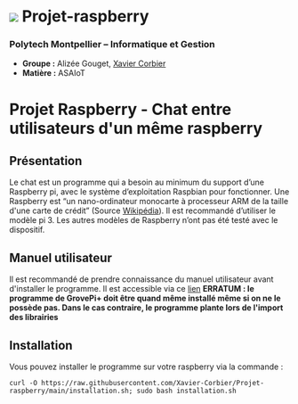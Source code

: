 # ![](https://www.polytech.umontpellier.fr/images/logo_entete.png) Projet-raspberry
### Polytech Montpellier – Informatique et Gestion

* **Groupe :** Alizée Gouget, [Xavier Corbier](https://xaviercorbier.fr)
* **Matière :** ASAIoT

# Projet Raspberry - Chat entre utilisateurs d'un même raspberry

## Présentation
Le chat est un programme qui a besoin au minimum du support d’une Raspberry pi, avec le système d’exploitation Raspbian pour fonctionner. Une Raspberry est “un nano-ordinateur monocarte à processeur ARM de la taille d'une carte de crédit” (Source [Wikipédia](https://fr.wikipedia.org/wiki/Raspberry_Pi)). 
Il est recommandé d’utiliser le modèle pi 3. Les autres modèles de Raspberry n’ont pas été testé avec le dispositif. 

## Manuel utilisateur
Il est recommandé de prendre connaissance du manuel utilisateur avant d'installer le programme. Il est accessible via ce [lien](https://drive.google.com/file/d/1eSBRO9VaJzS6IjLgt6G3f9GXIjQUDZNd/view?usp=sharing)
**ERRATUM : le programme de GrovePi+ doit être quand même installé même si on ne le possède pas. Dans le cas contraire, le programme plante lors de l'import des librairies**
## Installation

Vous pouvez installer le programme sur votre raspberry via la commande :
```
curl -O https://raw.githubusercontent.com/Xavier-Corbier/Projet-raspberry/main/installation.sh; sudo bash installation.sh
```